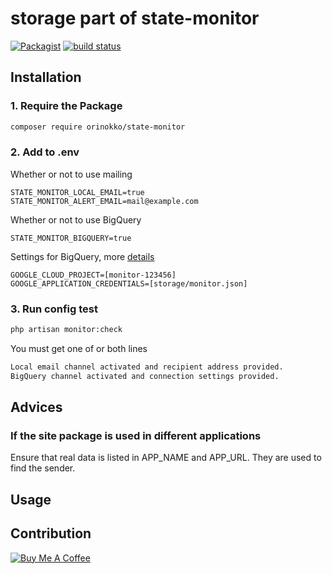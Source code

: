 # storage part of state-monitor

[![Packagist](https://img.shields.io/github/release/orinokko/state-monitor.svg)](https://packagist.org/packages/orinokko/state-monitor)
[![build status](https://circleci.com/gh/orinokko/state-monitor/tree/master.svg?style=svg&circle-token=834d362e516162f821fa93927da3dee174120ed0)](https://circleci.com/gh/orinokko/state-monitor/tree/master)

## Installation

### 1. Require the Package

```bash
composer require orinokko/state-monitor
```

### 2. Add to .env
Whether or not to use mailing
```
STATE_MONITOR_LOCAL_EMAIL=true
STATE_MONITOR_ALERT_EMAIL=mail@example.com
```
Whether or not to use BigQuery
```
STATE_MONITOR_BIGQUERY=true
```
Settings for BigQuery, more [details](https://github.com/googleapis/google-cloud-php/blob/master/AUTHENTICATION.md)
```
GOOGLE_CLOUD_PROJECT=[monitor-123456]
GOOGLE_APPLICATION_CREDENTIALS=[storage/monitor.json]
```

### 3. Run config test

```bash
php artisan monitor:check
```

You must get one of or both lines
```bash
Local email channel activated and recipient address provided.
BigQuery channel activated and connection settings provided.
```

## Advices
### If the site package is used in different applications

Ensure that real data is listed in APP_NAME and APP_URL. They are used to find the sender.

## Usage

## Contribution
<a href="https://www.buymeacoffee.com/ZArpFcduz" target="_blank"><img src="https://www.buymeacoffee.com/assets/img/custom_images/orange_img.png" alt="Buy Me A Coffee" style="height: auto !important;width: auto !important;" ></a>
